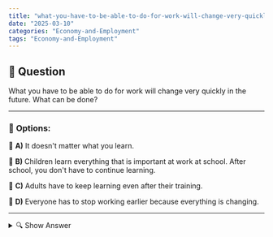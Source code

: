 ```yaml
---
title: "what-you-have-to-be-able-to-do-for-work-will-change-very-quickly-in-the-future-what-can-be-done"
date: "2025-03-10"
categories: "Economy-and-Employment"
tags: "Economy-and-Employment"
---
```


## 📌 **Question**

What you have to be able to do for work will change very quickly in the future. What can be done?



---

### 📝 **Options:**

🔘 **A)** It doesn't matter what you learn.

🔘 **B)** Children learn everything that is important at work at school. After school, you don't have to continue learning.

🔘 **C)** Adults have to keep learning even after their training.

🔘 **D)** Everyone has to stop working earlier because everything is changing.

---

<details>
  <summary>🔍 Show Answer</summary>

  <p>
💡  <b>Correct Answer:</b>  c
  </p>
  <p>
    📖<b>Explanation:</b>
    In today's workplace, the skills and qualifications required are constantly changing due to technological advancements and global trends. Professions continue to develop or emerge, which makes it necessary to continuously adapt skills. In the face of these rapid changes, professionals are faced with the challenge of constantly learning and acquiring new skills in order to remain competitive. The question is therefore what measures can be taken to successfully meet the changing requirements.
  </p>
</details>
